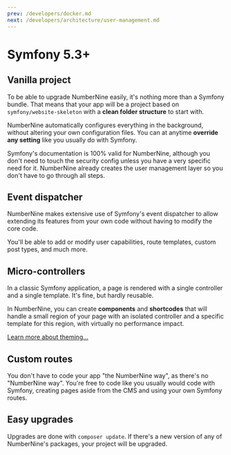 ```yaml
---
prev: /developers/docker.md
next: /developers/architecture/user-management.md
---
```


# Symfony 5.3+

## Vanilla project

To be able to upgrade NumberNine easily, it's nothing more than a Symfony bundle.
That means that your app will be a project based on `symfony/website-skeleton` with
a **clean folder structure** to start with.

NumberNine automatically configures everything in the background, without altering your
own configuration files. You can at anytime **override any setting** like you usually do
with Symfony.

Symfony's documentation is 100% valid for NumberNine, although you don't need to touch
the security config unless you have a very specific need for it. NumberNine already
creates the user management layer so you don't have to go through all steps.

## Event dispatcher

NumberNine makes extensive use of Symfony's event dispatcher to allow extending its features
from your own code without having to modify the core code.

You'll be able to add or modify user capabilities, route templates, custom post types, and much more.

## Micro-controllers

In a classic Symfony application, a page is rendered with a single controller and a single template.
It's fine, but hardly reusable.

In NumberNine, you can create **components** and **shortcodes** that will handle a small region of
your page with an isolated controller and a specific template for this region, with virtually no
performance impact.

[Learn more about theming...](/developers/architecture/theming.md)


## Custom routes

You don't have to code your app "the NumberNine way", as there's no "NumberNine way". You're
free to code like you usually would code with Symfony, creating pages aside from the CMS and
using your own Symfony routes.

## Easy upgrades

Upgrades are done with `composer update`.
If there's a new version of any of NumberNine's packages, your project will be upgraded.
